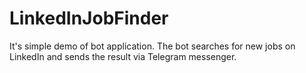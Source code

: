 # LinkedInJobFinder

It's simple demo of bot application.
The bot searches for new jobs on LinkedIn and sends the result via Telegram messenger.
